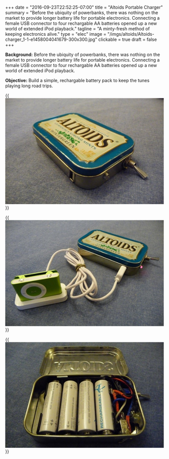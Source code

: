 +++
date = "2016-09-23T22:52:25-07:00"
title = "Altoids Portable Charger"
summary = "Before the ubiquity of powerbanks, there was nothing on the market to provide longer battery life for portable electronics. Connecting a female USB connector to four rechargable AA batteries opened up a new world of extended iPod playback."
tagline = "A minty-fresh method of keeping electronics alive."
type = "elec"
image = "/imgs/altoids/Altoids-charger_1-1-e1458004041679-300x300.jpg"
clickable = true
draft = false
+++

__Background:__ Before the ubiquity of powerbanks, there was nothing on the market to provide longer battery life for portable electronics. Connecting a female USB connector to four rechargable AA batteries opened up a new world of extended iPod playback. 

__Objective:__ Build a simple, rechargable battery pack to keep the tunes playing long road trips.

{{<img caption="Overview of the fantastic charging device."
src="/imgs/altoids/Altoids-charger_1.jpg" >}}

{{<img caption="The iPod is alive!"
src="/imgs/altoids/Altoids-charger_2.jpg" >}}

{{<img caption="President's Choice rechargable batteries and some janky wiring is all it took."
src="/imgs/altoids/Altoids-charger_3.jpg" >}}